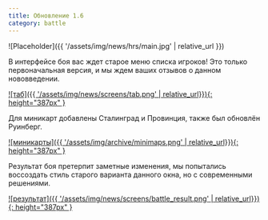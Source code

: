 ```yaml
---
title: Обновление 1.6
category: battle
---
```


![Placeholder]({{ '/assets/img/news/hrs/main.jpg' | relative_url }})

В интерфейсе боя вас ждет старое меню списка игроков! Это только первоначальная версия, и мы ждем ваших отзывов о данном нововведении.  

[![таб]({{ '/assets/img/news/screens/tab.png' | relative_url}}){: height="387px" }](/assets/img/news/screens/tab.png)

Для миникарт добавлены Сталинград и Провинция, также был обновлён Руинберг.  

[![миникарты]({{ '/assets/img/archive/minimaps.png' | relative_url}}){: height="387px" }](/assets/img/archive/minimaps.png)

Результат боя претерпит заметные изменения, мы попытались воссоздать стиль старого варианта данного окна, но с современными решениями.

[![результат]({{ '/assets/img/news/screens/battle_result.png' | relative_url}}){: height="387px" }](/assets/img/news/screens/battle_result.png)